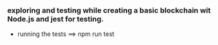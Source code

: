 ### exploring and testing while creating a basic blockchain wit Node.js and jest for testing.

- running the tests ==> npm run test